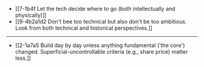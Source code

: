 - [[7-1b4f Let the tech decide where to go (both intellectually and physically)]]
- [[9-4b2a1d2 Don't bee too technical but also don't be too ambitious. Look from both technical and historical perspectives.]]
---
- [[2-1a7a5 Build day by day unless anything fundamental ('the core') changed. Superficial-uncontrollable criteria (e.g., share price) matter less.]]
